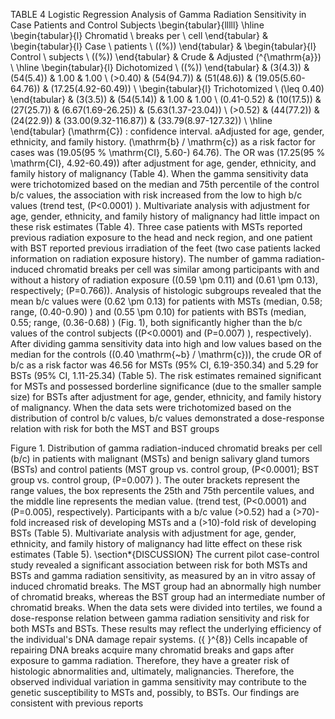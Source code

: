 TABLE 4
Logistic Regression Analysis of Gamma Radiation Sensitivity in Case Patients and Control Subjects
\begin{tabular}{lllll}
\hline \begin{tabular}{l} 
Chromatid \\
breaks per \\
cell
\end{tabular} & \begin{tabular}{l} 
Case \\
patients \\
\((\%)\)
\end{tabular} & \begin{tabular}{l} 
Control \\
subjects \\
\((\%)\)
\end{tabular} & Crude & Adjusted \(^{\mathrm{a}}\) \\
\hline \begin{tabular}{l} 
Dichotomized \\
\((\%)\)
\end{tabular} & \(3(4.3)\) & \(54(5.4)\) & 1.00 & 1.00 \\
\(>0.40\) & \(54(94.7)\) & \(51(48.6)\) & \(19.05(5.60-64.76)\) & \(17.25(4.92-60.49)\) \\
\begin{tabular}{l} 
Trichotomized \\
\(\leq 0.40\)
\end{tabular} & \(3(3.5)\) & \(54(5.14)\) & 1.00 & 1.00 \\
\(0.41-0.52\) & \(10(17.5)\) & \(27(25.7)\) & \(6.67(1.69-26.25)\) & \(5.63(1.37-23.04)\) \\
\(>0.52\) & \(44(77.2)\) & \(24(22.9)\) & \(33.00(9.32-116.87)\) & \(33.79(8.97-127.32)\) \\
\hline
\end{tabular}
\(\mathrm{C}\) : confidence interval.
aAdjusted for age, gender, ethnicity, and family history.
\(\mathrm{b} / \mathrm{c}\) as a risk factor for cases was \(19.05(95 \% \mathrm{CI}, 5.60-\) 64.76). The OR was \(17.25(95 \% \mathrm{CI}, 4.92-60.49)\) after adjustment for age, gender, ethnicity, and family history of malignancy (Table 4). When the gamma sensitivity data were trichotomized based on the median and 75th percentile of the control b/c values, the association with risk increased from the low to high b/c values (trend test, \(P<0.0001\) ). Multivariate analysis with adjustment for age, gender, ethnicity, and family history of malignancy had little impact on these risk estimates (Table 4). Three case patients with MSTs reported previous radiation exposure to the head and neck region, and one patient with BST reported previous irradiation of the feet (two case patients lacked information on radiation exposure history). The number of gamma radiation-induced chromatid breaks per cell was similar among participants with and without a history of radiation exposure \((0.59 \pm 0.11\) and \(0.61 \pm 0.13\), respectively; \(P=0.766)\).
Analysis of histologic subgroups revealed that the mean b/c values were \(0.62 \pm 0.13\) for patients with MSTs (median, 0.58; range, \(0.40-0.90\) ) and \(0.55 \pm 0.10\) for patients with BSTs (median, 0.55; range, \(0.36-0.68\) ) (Fig. 1), both significantly higher than the b/c values of the control subjects \((P<0.0001\) and \(P=0.007\) ), respectively). After dividing gamma sensitivity data into high and low values based on the median for the controls \((0.40 \mathrm{~b} / \mathrm{c})\), the crude OR of b/c as a risk factor was 46.56 for MSTs (95\% CI, 6.19-350.34) and 5.29 for BSTs (95\% CI, 1.11-25.34) (Table 5). The risk estimates remained significant for MSTs and possessed borderline significance (due to the smaller sample size) for BSTs after adjustment for age, gender, ethnicity, and family history of malignancy. When the data sets were trichotomized based on the distribution of control b/c values, b/c values demonstrated a dose-response relation with risk for both the MST and BST groups

Figure 1. Distribution of gamma radiation-induced chromatid breaks per cell (b/c) in patients with malignant (MSTs) and benign salivary gland tumors (BSTs) and control patients (MST group vs. control group, \(P<0.0001\); BST group vs. control group, \(P=0.007\) ). The outer brackets represent the range values, the box represents the 25th and 75th percentile values, and the middle line represents the median value.
(trend test, \(P<0.0001\) and \(P=0.005\), respectively). Participants with a b/c value \(>0.52\) had a \(>70\)-fold increased risk of developing MSTs and a \(>10\)-fold risk of developing BSTs (Table 5). Multivariate analysis with adjustment for age, gender, ethnicity, and family history of malignancy had litte effect on these risk estimates (Table 5).
\section*{DISCUSSION}
The current pilot case-control study revealed a significant association between risk for both MSTs and BSTs and gamma radiation sensitivity, as measured by an in vitro assay of induced chromatid breaks. The MST group had an abnormally high number of chromatid breaks, whereas the BST group had an intermediate number of chromatid breaks. When the data sets were divided into tertiles, we found a dose-response relation between gamma radiation sensitivity and risk for both MSTs and BSTs. These results may reflect the underlying efficiency of the individual's DNA damage repair systems. \({ }^{8}\) Cells incapable of repairing DNA breaks acquire many chromatid breaks and gaps after exposure to gamma radiation. Therefore, they have a greater risk of histologic abnormalities and, ultimately, malignancies. Therefore, the observed individual variation in gamma sensitivity may contribute to the genetic susceptibility to MSTs and, possibly, to BSTs.
Our findings are consistent with previous reports